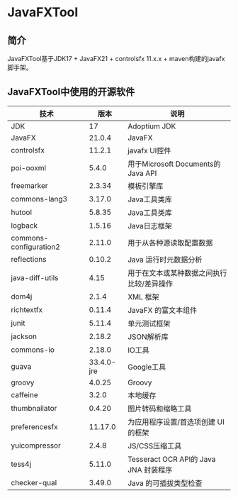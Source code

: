 # JavaFXTool

## 简介

JavaFXTool基于JDK17 + JavaFX21 + controlsfx 11.x.x + maven构建的javafx脚手架。

## JavaFXTool中使用的开源软件

| 技术                     | 版本         | 说明                               |
|------------------------|------------|----------------------------------|
| JDK                    | 17         | Adoptium JDK                              |
| JavaFX                 | 21.0.4     | JavaFX                           |
| controlsfx             | 11.2.1     | javafx UI控件                      |
| poi-ooxml              | 5.4.0      | 用于Microsoft Documents的Java API   |
| freemarker             | 2.3.34     | 模板引擎库                            |
| commons-lang3          | 3.17.0     | Java工具类库                         |
| hutool                 | 5.8.35     | Java工具类库                         |
| logback                | 1.5.16     | Java日志框架                         |
| commons-configuration2 | 2.11.0     | 用于从各种源读取配置数据                     |
| reflections            | 0.10.2     | Java 运行时元数据分析                    |
| java-diff-utils        | 4.15       | 用于在文本或某种数据之间执行比较/差异操作            |
| dom4j                  | 2.1.4      | XML 框架                           |
| richtextfx             | 0.11.4     | JavaFX 的富文本组件                    |
| junit                  | 5.11.4     | 单元测试框架                           |
| jackson                | 2.18.2     | JSON解析库                          |
| commons-io             | 2.18.0     | IO工具                             |
| guava                  | 33.4.0-jre | Google工具                         |
| groovy                 | 4.0.25     | Groovy                           |
| caffeine               | 3.2.0      | 本地缓存                             |
| thumbnailator          | 0.4.20     | 图片转码和缩略工具                        |
| preferencesfx          | 11.17.0    | 为应用程序设置/首选项创建 UI 的框架             |
| yuicompressor          | 2.4.8      | JS/CSS压缩工具                       |
| tess4j                 | 5.11.0     | Tesseract OCR API的 Java JNA 封装程序 |
| checker-qual           | 3.49.0     | Java 的可插拔类型检查                    |
